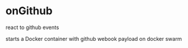 # onGithub
react to github events

starts a Docker container with github webook payload on docker swarm
